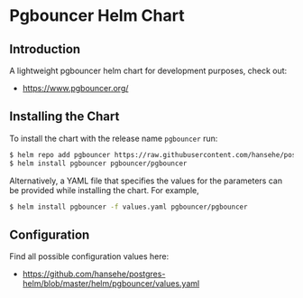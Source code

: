 # Pgbouncer Helm Chart

## Introduction

A lightweight pgbouncer helm chart for development purposes, check out:
- https://www.pgbouncer.org/

## Installing the Chart

To install the chart with the release name `pgbouncer` run:

```bash
$ helm repo add pgbouncer https://raw.githubusercontent.com/hansehe/postgres-helm/master/helm/charts/pgbouncer
$ helm install pgbouncer pgbouncer/pgbouncer
```

Alternatively, a YAML file that specifies the values for the parameters can be provided while installing the chart. For example,

```bash
$ helm install pgbouncer -f values.yaml pgbouncer/pgbouncer
```

## Configuration

Find all possible configuration values here:
- https://github.com/hansehe/postgres-helm/blob/master/helm/pgbouncer/values.yaml
